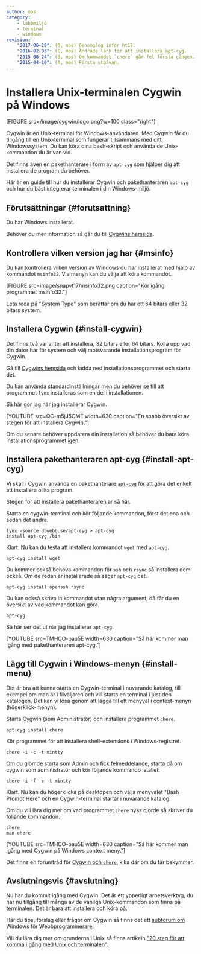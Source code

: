 ```yaml
---
author: mos
category:
    - labbmiljö
    - terminal
    - windows
revision:
    "2017-06-29": (D, mos) Genomgång inför ht17.
    "2016-02-03": (C, mos) Ändrade länk för att installera apt-cyg.
    "2015-08-24": (B, mos) Om kommandot `chere` går fel första gången.
    "2015-04-10": (A, mos) Första utgåvan.
...
```

Installera Unix-terminalen Cygwin på Windows
==================================

[FIGURE src=/image/cygwin/logo.png?w=100 class="right"]

Cygwin är en Unix-terminal för Windows-användaren. Med Cygwin får du tillgång till en Unix-terminal som fungerar tillsammans med ditt Windowssystem. Du kan köra dina bash-skript och använda de Unix-kommandon du är van vid.

Det finns även en pakethanterare i form av `apt-cyg` som hjälper dig att installera de program du behöver.

Här är en guide till hur du installerar Cygwin och pakethanteraren `apt-cyg` och hur du bäst integrerar terminalen i din Windows-miljö.

<!--more-->



Förutsättningar {#forutsattning}
--------------------------------------

Du har Windows installerat.

Behöver du mer information så går du till [Cygwins hemsida](https://www.cygwin.com/).



Kontrollera vilken version jag har {#msinfo}
--------------------------------------

Du kan kontrollera vilken version av Windows du har installerat med hjälp av kommandot `msinfo32`. Via menyn kan du välja att köra kommandot.

[FIGURE src=image/snapvt17/msinfo32.png caption="Kör igång programmet msinfo32."]

Leta reda på "System Type" som berättar om du har ett 64 bitars eller 32 bitars system.



Installera Cygwin {#install-cygwin}
--------------------------------------

Det finns två varianter att installera, 32 bitars eller 64 bitars. Kolla upp vad din dator har för system och välj motsvarande installationsprogram för Cygwin.

Gå till [Cygwins hemsida](https://www.cygwin.com/) och ladda ned installationsprogrammet och starta det.

Du kan använda standardinställningar men du behöver se till att programmet `lynx` installeras som en del i installationen.

Så här gör jag när jag installerar Cygwin.

[YOUTUBE src=QC-m5jJ5CME width=630 caption="En snabb översikt av stegen för att installera Cygwin."]

Om du senare behöver uppdatera din installation så behöver du bara köra installationsprogrammet igen.



Installera pakethanteraren apt-cyg {#install-apt-cyg}
--------------------------------------

Vi skall i Cygwin använda en pakethanterare [`apt-cyg`](https://github.com/transcode-open/apt-cyg) för att göra det enkelt att installera olika program.

Stegen för att installera pakethanteraren är så här.

Starta en cygwin-terminal och kör följande kommandon, först det ena och sedan det andra.

```text
lynx -source dbwebb.se/apt-cyg > apt-cyg
install apt-cyg /bin
```

Klart. Nu kan du testa att installera kommandot `wget` med `apt-cyg`.

```text
apt-cyg install wget
```

Du kommer också behöva kommandon för `ssh` och `rsync` så installera dem också. Om de redan är installerade så säger `apt-cyg` det.

```text
apt-cyg install openssh rsync
```

Du kan också skriva in kommandot utan några argument, då får du en översikt av vad kommandot kan göra.

```text
apt-cyg
```

Så här ser det ut när jag installerar `apt-cyg`.

[YOUTUBE src=TMHCO-pau5E width=630 caption="Så här kommer man igång med pakethanteraren apt-cyg."]



Lägg till Cygwin i Windows-menyn {#install-menu}
--------------------------------------

Det är bra att kunna starta en Cygwin-terminal i nuvarande katalog, till exempel om man är i filväljaren och vill starta en terminal i just den katalogen. Det kan vi lösa genom att lägga till ett menyval i context-menyn (högerklick-menyn).

Starta Cygwin (som Administratör) och installera programmet `chere`.

```text
apt-cyg install chere
```

Kör programmet för att installera shell-extensions i Windows-registret.

```text
chere -i -c -t mintty
```

Om du glömde starta som Admin och fick felmeddelande, starta då om cygwin som administratör och kör följande kommando istället.

```text
chere -i -f -c -t mintty
```

Klart. Nu kan du högerklicka på desktopen och välja menyvalet "Bash Prompt Here" och en Cygwin-terminal startar i nuvarande katalog.

Om du vill lära dig mer om vad programmet `chere` nyss gjorde så skriver du följande kommandon.

```text
chere
man chere
```

[YOUTUBE src=TMHCO-pau5E width=630 caption="Så här kommer man igång med Cygwin på Windows context meny."]

Det finns en forumtråd för [Cygwin och `chere`](t/4030), kika där om du får bekymmer.



Avslutningsvis {#avslutning}
--------------------------------------

Nu har du kommit igång med Cygwin. Det är ett ypperligt arbetsverktyg, du har nu tillgång till många av de vanliga Unix-kommandon som finns på terminalen. Det är bara att installera och köra på.

Har du tips, förslag eller frågor om Cygwin så finns det ett [subforum om Windows för Webbprogrammerare](forum/viewforum.php?f=55).

Vill du lära dig mer om grunderna i Unix så finns artikeln ["20 steg för att komma i gång med Unix och terminalen"](kunskap/20-steg-for-att-komma-i-gang-med-unix-och-terminalen).
